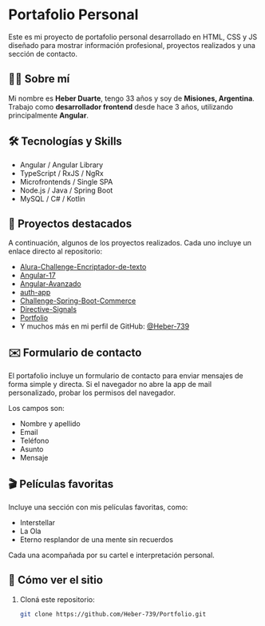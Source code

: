 # Portafolio Personal

Este es mi proyecto de portafolio personal desarrollado en HTML, CSS y JS diseñado para mostrar información profesional, proyectos realizados y una sección de contacto.

## 🧑‍💻 Sobre mí

Mi nombre es **Heber Duarte**, tengo 33 años y soy de **Misiones, Argentina**. Trabajo como **desarrollador frontend** desde hace 3 años, utilizando principalmente **Angular**.

## 🛠️ Tecnologías y Skills

- Angular / Angular Library
- TypeScript / RxJS / NgRx
- Microfrontends / Single SPA
- Node.js / Java / Spring Boot
- MySQL / C# / Kotlin

## 📂 Proyectos destacados

A continuación, algunos de los proyectos realizados. Cada uno incluye un enlace directo al repositorio:

- [Alura-Challenge-Encriptador-de-texto](https://github.com/Heber-739/Alura-Challenge-Encriptador-de-texto)
- [Angular-17](https://github.com/Heber-739/Angular-17)
- [Angular-Avanzado](https://github.com/Heber-739/Angular-Avanzado)
- [auth-app](https://github.com/Heber-739/auth-app)
- [Challenge-Spring-Boot-Commerce](https://github.com/Heber-739/Challenge-Spring-Boot-Commerce)
- [Directive-Signals](https://github.com/Heber-739/Directive-Signals)
- [Portfolio](https://github.com/Heber-739/Portfolio)
- Y muchos más en mi perfil de GitHub: [@Heber-739](https://github.com/Heber-739)

## ✉️ Formulario de contacto

El portafolio incluye un formulario de contacto para enviar mensajes de forma simple y directa. Si el navegador no abre la app de mail personalizado, probar los permisos del navegador.

Los campos son:

- Nombre y apellido
- Email
- Teléfono
- Asunto
- Mensaje

## 🎬 Películas favoritas

Incluye una sección con mis películas favoritas, como:

- Interstellar
- La Ola
- Eterno resplandor de una mente sin recuerdos

Cada una acompañada por su cartel e interpretación personal.

## 📎 Cómo ver el sitio

1. Cloná este repositorio:
   ```bash
   git clone https://github.com/Heber-739/Portfolio.git
